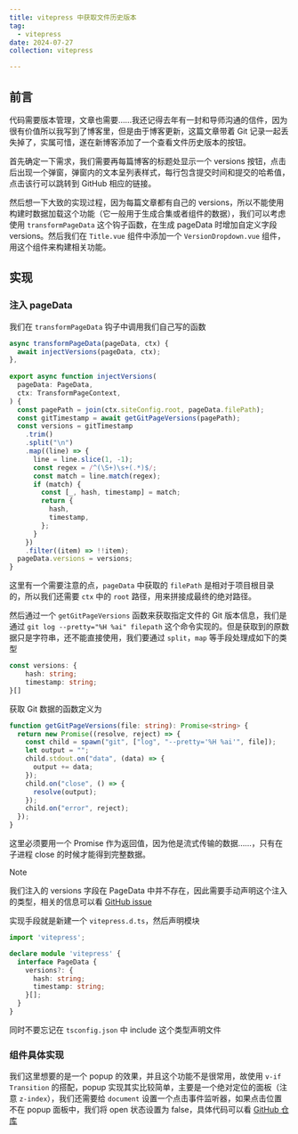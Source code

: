 ```yaml
---
title: vitepress 中获取文件历史版本
tag:
  - vitepress
date: 2024-07-27
collection: vitepress

---
```


## 前言

代码需要版本管理，文章也需要……我还记得去年有一封和导师沟通的信件，因为很有价值所以我写到了博客里，但是由于博客更新，这篇文章带着 Git 记录一起丢失掉了，实属可惜，遂在新博客添加了一个查看文件历史版本的按钮。

首先确定一下需求，我们需要再每篇博客的标题处显示一个 versions 按钮，点击后出现一个弹窗，弹窗内的文本呈列表样式，每行包含提交时间和提交的哈希值，点击该行可以跳转到 GitHub 相应的链接。

 然后想一下大致的实现过程，因为每篇文章都有自己的 versions，所以不能使用构建时数据加载这个功能（它一般用于生成合集或者组件的数据），我们可以考虑使用 `transformPageData` 这个钩子函数，在生成 pageData 时增加自定义字段 versions。然后我们在 `Title.vue` 组件中添加一个 `VersionDropdown.vue` 组件，用这个组件来构建相关功能。

## 实现

### 注入 pageData

我们在 `transformPageData` 钩子中调用我们自己写的函数

```TypeScript
async transformPageData(pageData, ctx) {
  await injectVersions(pageData, ctx);
},
  
export async function injectVersions(
  pageData: PageData,
  ctx: TransformPageContext,
) {
  const pagePath = join(ctx.siteConfig.root, pageData.filePath);
  const gitTimestamp = await getGitPageVersions(pagePath);
  const versions = gitTimestamp
    .trim()
    .split("\n")
    .map((line) => {
      line = line.slice(1, -1);
      const regex = /^(\S+)\s+(.*)$/;
      const match = line.match(regex);
      if (match) {
        const [_, hash, timestamp] = match;
        return {
          hash,
          timestamp,
        };
      }
    })
    .filter((item) => !!item);
  pageData.versions = versions;
}
```

这里有一个需要注意的点，`pageData` 中获取的 `filePath` 是相对于项目根目录的，所以我们还需要 `ctx` 中的 `root` 路径，用来拼接成最终的绝对路径。

然后通过一个 `getGitPageVersions` 函数来获取指定文件的 Git 版本信息，我们是通过 `git log --pretty="%H %ai" filepath` 这个命令实现的。但是获取到的原数据只是字符串，还不能直接使用，我们要通过 `split`，`map` 等手段处理成如下的类型

```TypeScript
const versions: {
    hash: string;
    timestamp: string;
}[]
```

获取 Git 数据的函数定义为

```TypeScript
function getGitPageVersions(file: string): Promise<string> {
  return new Promise((resolve, reject) => {
    const child = spawn("git", ["log", "--pretty='%H %ai'", file]);
    let output = "";
    child.stdout.on("data", (data) => {
      output += data;
    });
    child.on("close", () => {
      resolve(output);
    });
    child.on("error", reject);
  });
}
```

这里必须要用一个 Promise 作为返回值，因为他是流式传输的数据……，只有在子进程 close 的时候才能得到完整数据。

> [!note]
>
> 我们注入的 versions 字段在 PageData 中并不存在，因此需要手动声明这个注入的类型，相关的信息可以看 [GitHub issue](https://github.com/vuejs/vitepress/issues/1937)
>
> 实现手段就是新建一个 `vitepress.d.ts`，然后声明模块
>
> ```TypeScript
> import 'vitepress';
> 
> declare module 'vitepress' {
>   interface PageData {
>     versions?: {
>       hash: string;
>       timestamp: string;
>     }[];
>   }
> }
> ```
>
> 同时不要忘记在 `tsconfig.json` 中 include 这个类型声明文件

### 组件具体实现

我们这里想要的是一个 popup 的效果，并且这个功能不是很常用，故使用 `v-if Transition` 的搭配，popup 实现其实比较简单，主要是一个绝对定位的面板（注意 `z-index`），我们还需要给 `document` 设置一个点击事件监听器，如果点击位置不在 popup 面板中，我们将 open 状态设置为 false，具体代码可以看 [GitHub 仓库](https://github.com/shellRaining/blog/blob/main/theme/Doc/VersionDropdown.vue)